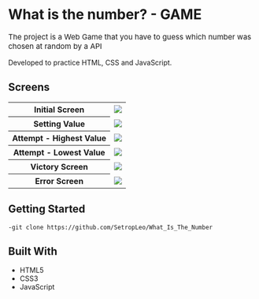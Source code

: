 <h1>What is the number? - GAME</h1>

<p style="font-size:15px;">The project is a Web Game that you have to guess which number was chosen at random by a API</p>
<p>Developed to practice HTML, CSS and JavaScript.</p>

<h2>Screens</h2>
<table>
<tr>
<th>Initial Screen</th>
<td><img src="./base/initial.jpg"/></td>
</tr>
<tr>
<th>Setting Value</th>
<td><img src="./base/setting-value.jpg"/></td>
</tr>
<tr>
<th>Attempt - Highest Value</th>
<td><img src="./base/attempt1.jpg"/></td>
</tr>
<tr>
<th>Attempt - Lowest Value</th>
<td><img src="./base/attempt2.jpg"/></td>
</tr>
<tr>
<th>Victory Screen</th>
<td><img src="./base/won.jpg"/></td>
</tr>
<tr>
<th>Error Screen</th>
<td><img src="./base/error.jpg"/></td>
</tr>
</table>

<h2>Getting Started</h2>
<pre>
<code>-git clone https://github.com/SetropLeo/What_Is_The_Number</code>
</pre>

<h2>Built With</h2>
<ul>
<li>HTML5</li>
<li>CSS3</li>
<li>JavaScript</li>
</ul>
